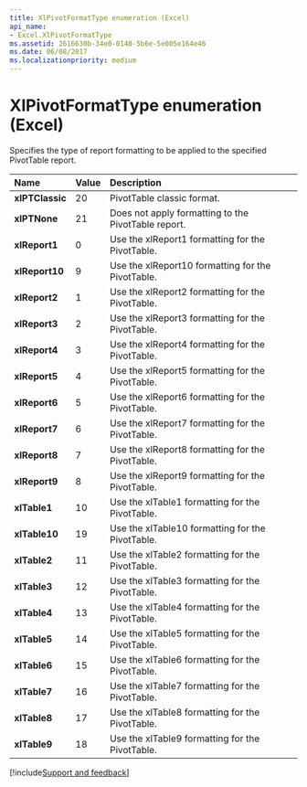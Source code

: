 ```yaml
---
title: XlPivotFormatType enumeration (Excel)
api_name:
- Excel.XlPivotFormatType
ms.assetid: 2616630b-34e0-0140-5b6e-5e005e164e46
ms.date: 06/08/2017
ms.localizationpriority: medium
---
```



# XlPivotFormatType enumeration (Excel)

Specifies the type of report formatting to be applied to the specified PivotTable report.



|Name|Value|Description|
|:-----|:-----|:-----|
| **xlPTClassic**|20|PivotTable classic format.|
| **xlPTNone**|21|Does not apply formatting to the PivotTable report.|
| **xlReport1**|0|Use the xlReport1 formatting for the PivotTable.|
| **xlReport10**|9|Use the xlReport10 formatting for the PivotTable.|
| **xlReport2**|1|Use the xlReport2 formatting for the PivotTable.|
| **xlReport3**|2|Use the xlReport3 formatting for the PivotTable.|
| **xlReport4**|3|Use the xlReport4 formatting for the PivotTable.|
| **xlReport5**|4|Use the xlReport5 formatting for the PivotTable.|
| **xlReport6**|5|Use the xlReport6 formatting for the PivotTable.|
| **xlReport7**|6|Use the xlReport7 formatting for the PivotTable.|
| **xlReport8**|7|Use the xlReport8 formatting for the PivotTable.|
| **xlReport9**|8|Use the xlReport9 formatting for the PivotTable.|
| **xlTable1**|10|Use the xlTable1 formatting for the PivotTable.|
| **xlTable10**|19|Use the xlTable10 formatting for the PivotTable.|
| **xlTable2**|11|Use the xlTable2 formatting for the PivotTable.|
| **xlTable3**|12|Use the xlTable3 formatting for the PivotTable.|
| **xlTable4**|13|Use the xlTable4 formatting for the PivotTable.|
| **xlTable5**|14|Use the xlTable5 formatting for the PivotTable.|
| **xlTable6**|15|Use the xlTable6 formatting for the PivotTable.|
| **xlTable7**|16|Use the xlTable7 formatting for the PivotTable.|
| **xlTable8**|17|Use the xlTable8 formatting for the PivotTable.|
| **xlTable9**|18|Use the xlTable9 formatting for the PivotTable.|

[!include[Support and feedback](~/includes/feedback-boilerplate.md)]